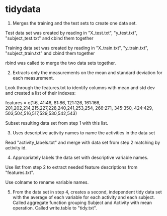 tidydata
========
1. Merges the training and the test sets to create one data set.

Test data set was created by reading in "X_test.txt", "y_test.txt", "subject_test.txt" and cbind them together

Training data set was created by reading in "X_train.txt", "y_train.txt", "subject_train.txt" and cbind them together

rbind was called to merge the two data sets together. 


2. Extracts only the measurements on the mean and standard deviation for each measurement. 

Look through the features.txt to identify columns with mean and std dev and created a list of their indexes:

features = c(1:6, 41:46, 81:86, 121:126, 161:166, 
             201,202,214,215,227,228,240,241,253,254, 
             266:271, 345:350, 424:429, 
             503,504,516,517,529,530,542,543)

Subset resulting data set from step 1 with this list.


3. Uses descriptive activity names to name the activities in the data set

Read "activity_labels.txt" and merge with data set from step 2 matching by activity id.


4. Appropriately labels the data set with descriptive variable names. 

Use list from step 2 to extract needed feature descriptions from "features.txt".

Use colname to rename variable names.

5. From the data set in step 4, creates a second, independent tidy data set with the average of each variable for each activity and each subject.
Called aggregate function grouping Subject and Activity with mean operation.
Called write.table to "tidy.txt".
